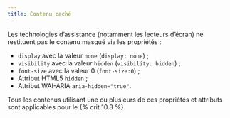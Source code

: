 ```yaml
---
title: Contenu caché
---
```


Les technologies d’assistance (notamment les lecteurs d’écran) ne restituent
pas le contenu masqué via les propriétés :

- `display` avec la valeur `none` (`display: none`) ;
- `visibility` avec la valeur `hidden` (`visibility: hidden`) ;
- `font-size` avec la valeur 0 (`font-size:0`) ;
- Attribut HTML5 `hidden` ;
- Attribut WAI-ARIA `aria-hidden="true"`.

Tous les contenus utilisant une ou plusieurs de ces propriétés et attributs
sont applicables pour le {% crit 10.8 %}.
